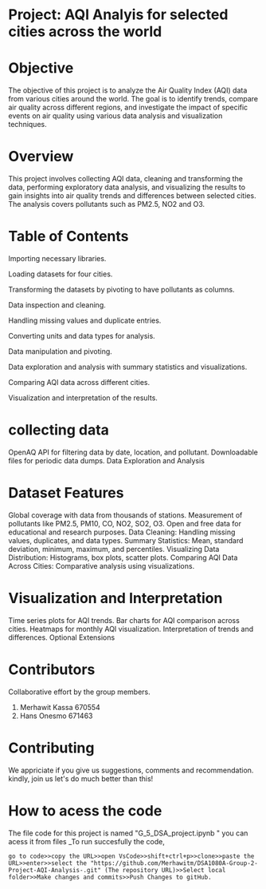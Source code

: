 # Project: AQI Analyis for selected cities across the world
# Objective
The objective of this project is to analyze the Air Quality Index (AQI) data from various cities around the world. The goal is to identify trends, compare air quality across different regions, and investigate the impact of specific events on air quality using various data analysis and visualization techniques.
# Overview
This project involves collecting AQI data, cleaning and transforming the data, performing exploratory data analysis, and visualizing the results to gain insights into air quality trends and differences between selected cities. The analysis covers pollutants such as PM2.5, NO2 and O3.
# Table of Contents
Importing necessary libraries.  

Loading datasets for four cities.

Transforming the datasets by pivoting to have pollutants as columns.

Data inspection and cleaning.

Handling missing values and duplicate entries.

Converting units and data types for analysis.

Data manipulation and pivoting.

Data exploration and analysis with summary statistics and visualizations.

Comparing AQI data across different cities.

Visualization and interpretation of the results.

# collecting data
OpenAQ API for filtering data by date, location, and pollutant.
Downloadable files for periodic data dumps.
Data Exploration and Analysis

# Dataset Features

Global coverage with data from thousands of stations.
Measurement of pollutants like PM2.5, PM10, CO, NO2, SO2, O3.
Open and free data for educational and research purposes.
Data Cleaning: Handling missing values, duplicates, and data types.
Summary Statistics: Mean, standard deviation, minimum, maximum, and percentiles.
Visualizing Data Distribution: Histograms, box plots, scatter plots.
Comparing AQI Data Across Cities: Comparative analysis using visualizations.

# Visualization and Interpretation

Time series plots for AQI trends.
Bar charts for AQI comparison across cities.
Heatmaps for monthly AQI visualization.
Interpretation of trends and differences.
Optional Extensions

# Contributors
Collaborative effort by the group members.
1. Merhawit Kassa 670554
2. Hans Onesmo    671463

# Contributing
We appriciate if you give us suggestions, comments and recommendation. kindly, join us let's do much better than this!
# How to acess the code
The file code for this project is named "G_5_DSA_project.ipynb " you can acess it from files _To run succesfully the code,

    go to code>>copy the URL>>open VsCode>>shift+ctrl+p>>clone>>paste the URL>>enter>>select the "https://github.com/Merhawitm/DSA1080A-Group-2-Project-AQI-Analysis-.git" (The repository URL)>>Select local folder>>Make changes and commits>>Push Changes to gitHub.
